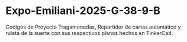# Expo-Emiliani-2025-G-38-9-B
Codigos de Proyecto Tragamonedas, Repartidor de cartas automático y ruleta de la suerte con sus respectivos planos hechos en TinkerCad.
